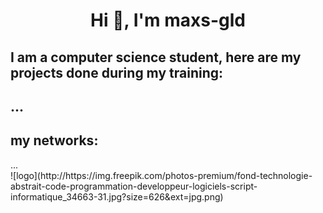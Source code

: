 <h1 align=center > Hi 👋, I'm maxs-gld</h1>

<h2>I am a computer science student, here are my projects done during my training:<h2>
...
<h2>my networks:</h2>
...

  <br>
![logo](http://https://img.freepik.com/photos-premium/fond-technologie-abstrait-code-programmation-developpeur-logiciels-script-informatique_34663-31.jpg?size=626&ext=jpg.png)

